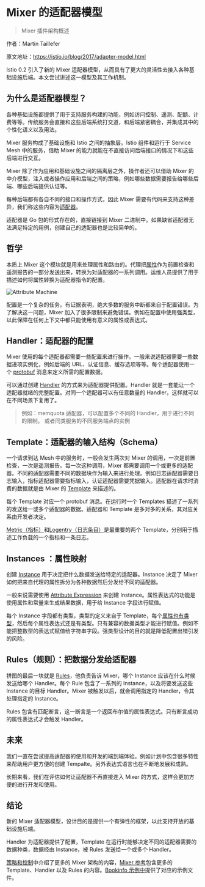 # Mixer 的适配器模型

> Mixer 插件架构概述

作者：Martin Taillefer

原文地址：https://istio.io/blog/2017/adapter-model.html

Istio 0.2 引入了新的 Mixer 适配器模型，从而具有了更大的灵活性去接入各种基础设施后端。本文尝试讲述这一模型及其工作机制。

## 为什么是适配器模型？

各种基础设施都提供了用于支持服务构建的功能，例如访问控制、遥测、配额、计费等等。传统服务会直接和这些后端系统打交道，和后端紧密耦合，并集成其中的个性化语义以及用法。

Mixer 服务构成了基础设施和 Istio 之间的抽象层。Istio 组件和运行于 Service Mesh 中的服务，借助 Mixer 的能力就能在不直接访问后端接口的情况下和这些后端进行交互。

Mixer 除了作为应用和基础设施之间的隔离层之外，操作者还可以借助 Mixer 的中介模型，注入或者操作应用和后端之间的策略，例如哪些数据需要报告给哪些后端、哪些后端提供认证等。

每种后端都有各自不同的接口和操作方式，因此 Mixer 需要有代码来支持这种差异，我们称这些内容为[适配器](https://github.com/istio/istio/wiki/Mixer-Adapter-Dev-Guide)。

适配器是 Go 包的形式存在的，直接链接到 Mixer 二进制中。如果缺省适配器无法满足特定的用例，创建自己的适配器也是比较简单的。

## 哲学

本质上 Mixer 这个模块就是用来处理属性和路由的。代理把[属性](../../docs/concepts/policy-and-control/attributes.md)作为前置检查和遥测报告的一部分发送出来，转换为对适配器的一系列调用。运维人员提供了用于描述如何将属性转换为适配器指令的配置。

![Attribute Machine](../../docs/concepts/policy-and-control/img/mixer-config/machine.svg)

配置是一个复杂的任务。有证据表明，绝大多数的服务中断都来自于配置错误。为了解决这一问题，Mixer 加入了很多限制来避免错误。例如在配置中使用强类型，以此保障在任何上下文中都只能使用有意义的属性或表达式。

## Handler：适配器的配置

Mixer 使用的每个适配器都需要一些配置来进行操作。一般来说适配器需要一些数据进项实例化，例如后端的 URL、认证信息、缓存选项等等。每个适配器使用一个 [protobuf](https://developers.google.com/protocol-buffers/) 消息来定义所需的配置数据。

可以通过创建 [Handler](../../docs/concepts/policy-and-control/mixer-config.md#handlers) 的方式来为适配器提供配置。Handler 就是一套能让一个适配器就绪的完整配置。对同一个适配器可以有任意数量的 Handler，这样就可以在不同场景下复用了。

> 例如：memquota 适配器，可以配置多个不同的 Handler，用于进行不同的限制。
> 或者同类服务的不同服务端点的实例

## Template：适配器的输入结构（Schema）

一个请求到达 Mesh 中的服务时，一般会发生两次对 Mixer 的调用，一次是前置检查，一次是遥测报告。每一次这种调用，Mixer 都需要调用一个或更多的适配器。不同的适配器需要不同的数据块作为输入来进行处理。例如日志适配器需要日志输入，指标适配器需要指标输入，认证适配器需要凭据输入。适配器在请求时消费的数据就是由 Mixer 的 [Template](https://istio.io/docs/reference/config/mixer/template/) 来描述的。

每个 Template 对应一个 protobuf 消息。在运行时一个 Templates 描述了一系列的发送给一或多个适配器的数据。适配器和 Template 是多对多的关系，其对应关系由开发者决定。

[Metric（指标）](https://istio.io/docs/reference/config/mixer/template/metric.html)和[Logentry（日志条目）](https://istio.io/docs/reference/config/mixer/template/logentry.html)是最重要的两个 Template，分别用于描述工作负载的一个指标和一条日志。

## Instances ：属性映射

创建 [Instance](https://istio.io/docs/concepts/policy-and-control/mixer-config.html#instances) 用于决定把什么数据发送给特定的适配器。Instance 决定了 Mixer 如何把来自代理的属性拆分为各种数据然后分发给不同的适配器。

一般来说需要使用 [Attribute Expression](../../docs/concepts/policy-and-control/mixer-config.md#attribute-expressions) 来创建 Instance。属性表达式的功能是使用属性和常量来生成结果数据，用于给 Instance 字段进行赋值。

每个 Instance 字段都有类型，类型的定义来自于 Template，每个[属性也有类型](https://github.com/istio/api/blob/master/mixer/v1/config/descriptor/value_type.proto)，然后每个属性表达式还是有类型。只有兼容的数据类型才能进行赋值。例如不能把整数型的表达式赋值给字符串字段。强类型设计的目的就是降低配置出错引发的风险。

## Rules（规则）：把数据分发给适配器

拼图的最后一块就是 [Rules](../../docs/concepts/policy-and-control/mixer-config.html#rules)，他负责告诉 Mixer，哪个 Instance 应该在什么时候发送给哪个 Handler。每个 Rule 包含了一系列的 Instance，以及将要发送这些 Instance 的目标 Handler。Mixer 被触发以后，就会调用指定的 Handler，令其处理指定的 Instance。

Rules 包含有匹配断言，这一断言是一个返回布尔值的属性表达式。只有断言成功的属性表达式才会触发 Handler。

## 未来

我们一直在尝试提高适配器的使用和开发的端到端体验。例如计划中包含很多特性来帮助用户更方便的创建 Tempalte。另外表达式语言也在不断地发展和成熟。

长期来看，我们在评估如何让适配器不再直接连入 Mixer 的方式，这样会更加方便的进行开发和使用。

## 结论

新的 Mixer 适配器模型，设计目的是提供一个有弹性的框架，以此支持开放的基础设施后端。

Handler 为适配器提供了配置，Template 在运行时能够决定不同的适配器需要的数据种类，数据经由 Instance，被 Rules 发送给一个或多个 Handler。

[策略和控制](../../docs/concepts/policy-and-control/)中介绍了更多的 Mixer 架构的内容，[Mixer 参考](../../docs/reference/config/mixer/)包含更多的 Template、Handler 以及 Rules 的内容。[Bookinfo 示例中](https://github.com/istio/istio/tree/master/samples/bookinfo/kube)提供了对应的示例文件。

